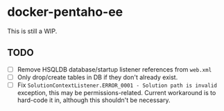 # docker-pentaho-ee

This is still a WIP.

## TODO

- [ ] Remove HSQLDB database/startup listener references from `web.xml`
- [ ] Only drop/create tables in DB if they don't already exist.
- [ ] Fix `SolutionContextListener.ERROR_0001 - Solution path is invalid` exception, this may be permissions-related. Current workaround is to hard-code it in, although this shouldn't be necessary.
